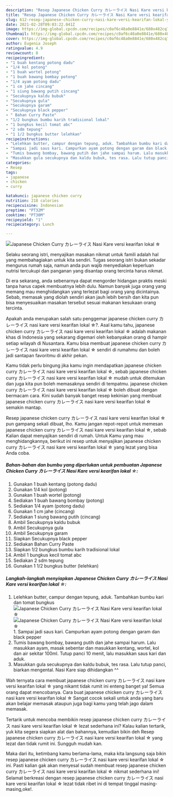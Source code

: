 ```yaml
---
description: "Resep Japanese Chicken Curry カレーライス Nasi Kare versi kearifan lokal ☆ yang lezat Untuk Jualan"
title: "Resep Japanese Chicken Curry カレーライス Nasi Kare versi kearifan lokal ☆ yang lezat Untuk Jualan"
slug: 612-resep-japanese-chicken-curry-nasi-kare-versi-kearifan-lokal-yang-lezat-untuk-jualan
date: 2021-02-28T09:03:22.041Z
image: https://img-global.cpcdn.com/recipes/c0af6c48a0e8841e/680x482cq70/japanese-chicken-curry-カレーライス-nasi-kare-versi-kearifan-lokal-☆-foto-resep-utama.jpg
thumbnail: https://img-global.cpcdn.com/recipes/c0af6c48a0e8841e/680x482cq70/japanese-chicken-curry-カレーライス-nasi-kare-versi-kearifan-lokal-☆-foto-resep-utama.jpg
cover: https://img-global.cpcdn.com/recipes/c0af6c48a0e8841e/680x482cq70/japanese-chicken-curry-カレーライス-nasi-kare-versi-kearifan-lokal-☆-foto-resep-utama.jpg
author: Eugenia Joseph
ratingvalue: 4.9
reviewcount: 8
recipeingredient:
- "1 buah kentang potong dadu"
- "1/4 kol potong"
- "1 buah wortel potong"
- "1 buah bawang bombay potong"
- "1/4 ayam potong dadu"
- "1 cm jahe cincang"
- "1 siung bawang putih cincang"
- "Secukupnya kaldu bubuk"
- "Secukupnya gula"
- "Secukupnya garam"
- "Secukupnya black pepper"
- " Bahan Curry Paste"
- "1/2 bungkus bumbu karih tradisional lokal"
- "1 bungkus kecil tomat abc"
- "2 sdm tepung"
- "1 1/2 bungkus butter lelehkan"
recipeinstructions:
- "Lelehkan butter, campur dengan tepung, aduk. Tambahkan bumbu kari dan tomat bungkus"
- "Sampai jadi saus kari. Campurkan ayam potong dengan garam dan black pepper"
- "Tumis bawang bombay, bawang putih dan jahe sampai harum. Lalu masukkan ayam, masak sebentar dan masukkan kentang, wortel, kol dan air sekitar 100ml. Tutup panci 10 menit, lalu masukkan saus kari dan aduk."
- "Masukkan gula secukupnya dan kaldu bubuk, tes rasa. Lalu tutup panci, biarkan mengental. Nasi Kare siap dihidangkan ^^"
categories:
- Resep
tags:
- japanese
- chicken
- curry

katakunci: japanese chicken curry 
nutrition: 218 calories
recipecuisine: Indonesian
preptime: "PT32M"
cooktime: "PT30M"
recipeyield: "1"
recipecategory: Lunch

---
```



![Japanese Chicken Curry カレーライス Nasi Kare versi kearifan lokal ☆](https://img-global.cpcdn.com/recipes/c0af6c48a0e8841e/680x482cq70/japanese-chicken-curry-カレーライス-nasi-kare-versi-kearifan-lokal-☆-foto-resep-utama.jpg)

Selaku seorang istri, menyajikan masakan nikmat untuk famili adalah hal yang membahagiakan untuk kita sendiri. Tugas seorang istri bukan sekadar mengurus rumah saja, namun anda pun wajib menyediakan keperluan nutrisi tercukupi dan panganan yang disantap orang tercinta harus nikmat.

Di era  sekarang, anda sebenarnya dapat mengorder hidangan praktis meski tanpa harus capek membuatnya lebih dulu. Namun banyak juga orang yang memang mau menghidangkan yang terlezat bagi orang yang dicintainya. Sebab, memasak yang diolah sendiri akan jauh lebih bersih dan kita pun bisa menyesuaikan masakan tersebut sesuai makanan kesukaan orang tercinta. 



Apakah anda merupakan salah satu penggemar japanese chicken curry カレーライス nasi kare versi kearifan lokal ☆?. Asal kamu tahu, japanese chicken curry カレーライス nasi kare versi kearifan lokal ☆ adalah makanan khas di Indonesia yang sekarang digemari oleh kebanyakan orang di hampir setiap wilayah di Nusantara. Kamu bisa membuat japanese chicken curry カレーライス nasi kare versi kearifan lokal ☆ sendiri di rumahmu dan boleh jadi santapan favoritmu di akhir pekan.

Kamu tidak perlu bingung jika kamu ingin mendapatkan japanese chicken curry カレーライス nasi kare versi kearifan lokal ☆, sebab japanese chicken curry カレーライス nasi kare versi kearifan lokal ☆ mudah untuk ditemukan dan juga kita pun boleh memasaknya sendiri di tempatmu. japanese chicken curry カレーライス nasi kare versi kearifan lokal ☆ boleh dibuat dengan bermacam cara. Kini sudah banyak banget resep kekinian yang membuat japanese chicken curry カレーライス nasi kare versi kearifan lokal ☆ semakin mantap.

Resep japanese chicken curry カレーライス nasi kare versi kearifan lokal ☆ pun gampang sekali dibuat, lho. Kamu jangan repot-repot untuk memesan japanese chicken curry カレーライス nasi kare versi kearifan lokal ☆, sebab Kalian dapat menyajikan sendiri di rumah. Untuk Kamu yang mau menghidangkannya, berikut ini resep untuk menyajikan japanese chicken curry カレーライス nasi kare versi kearifan lokal ☆ yang lezat yang bisa Anda coba.

<!--inarticleads1-->

##### Bahan-bahan dan bumbu yang diperlukan untuk pembuatan Japanese Chicken Curry カレーライス Nasi Kare versi kearifan lokal ☆:

1. Gunakan 1 buah kentang (potong dadu)
1. Gunakan 1/4 kol (potong)
1. Gunakan 1 buah wortel (potong)
1. Sediakan 1 buah bawang bombay (potong)
1. Sediakan 1/4 ayam (potong dadu)
1. Gunakan 1 cm jahe (cincang)
1. Sediakan 1 siung bawang putih (cincang)
1. Ambil Secukupnya kaldu bubuk
1. Ambil Secukupnya gula
1. Ambil Secukupnya garam
1. Siapkan Secukupnya black pepper
1. Sediakan  Bahan Curry Paste
1. Siapkan 1/2 bungkus bumbu karih tradisional lokal
1. Ambil 1 bungkus kecil tomat abc
1. Sediakan 2 sdm tepung
1. Gunakan 1 1/2 bungkus butter (lelehkan)




<!--inarticleads2-->

##### Langkah-langkah menyiapkan Japanese Chicken Curry カレーライス Nasi Kare versi kearifan lokal ☆:

1. Lelehkan butter, campur dengan tepung, aduk. Tambahkan bumbu kari dan tomat bungkus
<img src="https://img-global.cpcdn.com/steps/8c62ff12197cb689/160x128cq70/japanese-chicken-curry-カレーライス-nasi-kare-versi-kearifan-lokal-☆-langkah-memasak-1-foto.jpg" alt="Japanese Chicken Curry カレーライス Nasi Kare versi kearifan lokal ☆"><img src="https://img-global.cpcdn.com/steps/9836035ac955820b/160x128cq70/japanese-chicken-curry-カレーライス-nasi-kare-versi-kearifan-lokal-☆-langkah-memasak-1-foto.jpg" alt="Japanese Chicken Curry カレーライス Nasi Kare versi kearifan lokal ☆">1. Sampai jadi saus kari. Campurkan ayam potong dengan garam dan black pepper
1. Tumis bawang bombay, bawang putih dan jahe sampai harum. Lalu masukkan ayam, masak sebentar dan masukkan kentang, wortel, kol dan air sekitar 100ml. Tutup panci 10 menit, lalu masukkan saus kari dan aduk.
1. Masukkan gula secukupnya dan kaldu bubuk, tes rasa. Lalu tutup panci, biarkan mengental. Nasi Kare siap dihidangkan ^^




Wah ternyata cara membuat japanese chicken curry カレーライス nasi kare versi kearifan lokal ☆ yang nikamt tidak rumit ini enteng banget ya! Semua orang dapat mencobanya. Cara buat japanese chicken curry カレーライス nasi kare versi kearifan lokal ☆ Sangat cocok sekali untuk anda yang baru akan belajar memasak ataupun juga bagi kamu yang telah jago dalam memasak.

Tertarik untuk mencoba membikin resep japanese chicken curry カレーライス nasi kare versi kearifan lokal ☆ lezat sederhana ini? Kalau kalian tertarik, yuk kita segera siapkan alat dan bahannya, kemudian bikin deh Resep japanese chicken curry カレーライス nasi kare versi kearifan lokal ☆ yang lezat dan tidak rumit ini. Sungguh mudah kan. 

Maka dari itu, ketimbang kamu berlama-lama, maka kita langsung saja bikin resep japanese chicken curry カレーライス nasi kare versi kearifan lokal ☆ ini. Pasti kalian gak akan menyesal sudah membuat resep japanese chicken curry カレーライス nasi kare versi kearifan lokal ☆ nikmat sederhana ini! Selamat berkreasi dengan resep japanese chicken curry カレーライス nasi kare versi kearifan lokal ☆ lezat tidak ribet ini di tempat tinggal masing-masing,oke!.

